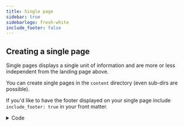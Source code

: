 ```yaml
---
title: Single page
sidebar: true
sidebarlogo: fresh-white
include_footer: false
---
```


## Creating a single page
Single pages displays a single unit of information and are more or less independent from the landing page above.

You can create single pages in the `content` directory (even sub-dirs are possible).

If you'd like to have the footer displayed on your single page include `include_footer: true` in your front matter.

<details>
<summary>Code</summary>

```yaml
---
title: AGB

sidebarlogo: fresh-white-alt # From (static/images/logo/)
include_footer: true # or false to display the footer
---
```

</details>
